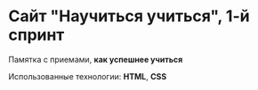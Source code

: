 # Сайт "Научиться учиться", 1-й спринт

Памятка с приемами, **как успешнее учиться**

Использованные технологии: **HTML**, **CSS**


